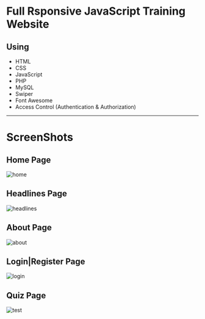 # Full Rsponsive JavaScript Training Website

## Using
- HTML
- CSS
- JavaScript
- PHP
- MySQL
- Swiper
- Font Awesome
- Access Control (Authentication & Authorization)
------
# ScreenShots

## Home Page

![home](https://github.com/zahravaraste/JavaScript-Training-Website/assets/119890507/1afd6326-3f47-440d-af92-2740999e462c)


## Headlines Page

![headlines](https://github.com/zahravaraste/JavaScript-Training-Website/assets/119890507/42b9168e-8440-4c80-87a2-9f74b52a95ef)


## About Page

![about](https://github.com/zahravaraste/JavaScript-Training-Website/assets/119890507/231990b3-e4be-4f35-b218-b6dc5fb84f79)


## Login|Register Page

![login](https://github.com/zahravaraste/JavaScript-Training-Website/assets/119890507/d301317f-786a-41d5-ad31-3989d2ef4a40)


## Quiz Page

![test](https://github.com/zahravaraste/JavaScript-Training-Website/assets/119890507/eba5bd98-740c-4e4f-b7bf-bba68d93c5eb)
